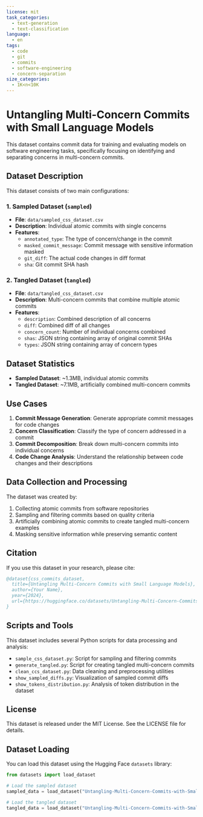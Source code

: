 ```yaml
---
license: mit
task_categories:
  - text-generation
  - text-classification
language:
  - en
tags:
  - code
  - git
  - commits
  - software-engineering
  - concern-separation
size_categories:
  - 1K<n<10K
---
```


# Untangling Multi-Concern Commits with Small Language Models

This dataset contains commit data for training and evaluating models on software engineering tasks, specifically focusing on identifying and separating concerns in multi-concern commits.

## Dataset Description

This dataset consists of two main configurations:

### 1. Sampled Dataset (`sampled`)

- **File**: `data/sampled_css_dataset.csv`
- **Description**: Individual atomic commits with single concerns
- **Features**:
  - `annotated_type`: The type of concern/change in the commit
  - `masked_commit_message`: Commit message with sensitive information masked
  - `git_diff`: The actual code changes in diff format
  - `sha`: Git commit SHA hash

### 2. Tangled Dataset (`tangled`)

- **File**: `data/tangled_css_dataset.csv`
- **Description**: Multi-concern commits that combine multiple atomic commits
- **Features**:
  - `description`: Combined description of all concerns
  - `diff`: Combined diff of all changes
  - `concern_count`: Number of individual concerns combined
  - `shas`: JSON string containing array of original commit SHAs
  - `types`: JSON string containing array of concern types

## Dataset Statistics

- **Sampled Dataset**: ~1.3MB, individual atomic commits
- **Tangled Dataset**: ~7.1MB, artificially combined multi-concern commits

## Use Cases

1. **Commit Message Generation**: Generate appropriate commit messages for code changes
2. **Concern Classification**: Classify the type of concern addressed in a commit
3. **Commit Decomposition**: Break down multi-concern commits into individual concerns
4. **Code Change Analysis**: Understand the relationship between code changes and their descriptions

## Data Collection and Processing

The dataset was created by:

1. Collecting atomic commits from software repositories
2. Sampling and filtering commits based on quality criteria
3. Artificially combining atomic commits to create tangled multi-concern examples
4. Masking sensitive information while preserving semantic content

## Citation

If you use this dataset in your research, please cite:

```bibtex
@dataset{css_commits_dataset,
  title={Untangling Multi-Concern Commits with Small Language Models},
  author={Your Name},
  year={2024},
  url={https://huggingface.co/datasets/Untangling-Multi-Concern-Commits-with-Small-Language-Models}
}
```

## Scripts and Tools

This dataset includes several Python scripts for data processing and analysis:

- `sample_css_dataset.py`: Script for sampling and filtering commits
- `generate_tangled.py`: Script for creating tangled multi-concern commits
- `clean_ccs_dataset.py`: Data cleaning and preprocessing utilities
- `show_sampled_diffs.py`: Visualization of sampled commit diffs
- `show_tokens_distribution.py`: Analysis of token distribution in the dataset

## License

This dataset is released under the MIT License. See the LICENSE file for details.

## Dataset Loading

You can load this dataset using the Hugging Face `datasets` library:

```python
from datasets import load_dataset

# Load the sampled dataset
sampled_data = load_dataset("Untangling-Multi-Concern-Commits-with-Small-Language-Models", "sampled")

# Load the tangled dataset
tangled_data = load_dataset("Untangling-Multi-Concern-Commits-with-Small-Language-Models", "tangled")
```

